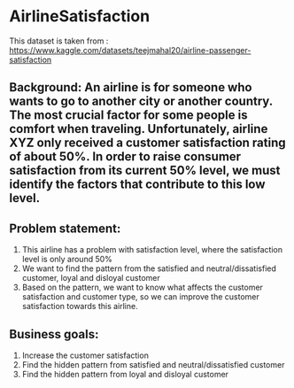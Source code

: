 # AirlineSatisfaction
This dataset is taken from : https://www.kaggle.com/datasets/teejmahal20/airline-passenger-satisfaction
 
 ## Background: An airline is for someone who wants to go to another city or another country. The most crucial factor for some people is comfort when traveling. Unfortunately, airline XYZ only received a customer satisfaction rating of about 50%. In order to raise consumer satisfaction from its current 50% level, we must identify the factors that contribute to this low level.
 
 ## Problem statement:
 1. This airline has a problem with satisfaction level, where the satisfaction level is only around 50%
 2. We want to find the pattern from the satisfied and neutral/dissatisfied customer, loyal and disloyal customer
 3. Based on the pattern, we want to know what affects the customer satisfaction and customer type, so we can improve the customer satisfaction towards this airline.
 
 ## Business goals:
 1. Increase the customer satisfaction
 2. Find the hidden pattern from satisfied and neutral/dissatisfied customer
 3. Find the hidden pattern from loyal and disloyal customer

